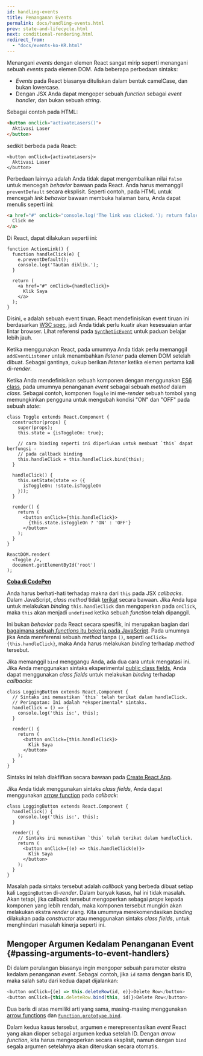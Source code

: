 ```yaml
---
id: handling-events
title: Penanganan Events
permalink: docs/handling-events.html
prev: state-and-lifecycle.html
next: conditional-rendering.html
redirect_from:
  - "docs/events-ko-KR.html"
---
```


Menangani *events* dengan elemen React sangat mirip seperti menangani sebuah *events* pada elemen DOM. Ada beberapa perbedaan sintaks:

* *Events* pada React biasanya dituliskan dalam bentuk camelCase, dan bukan lowercase.
* Dengan JSX Anda dapat mengoper sebuah *function* sebagai *event handler*, dan bukan sebuah *string*.

Sebagai contoh pada HTML:

```html
<button onclick="activateLasers()">
  Aktivasi Laser
</button>
```

sedikit berbeda pada React:

```js{1}
<button onClick={activateLasers}>
  Aktivasi Laser
</button>
```

Perbedaan lainnya adalah Anda tidak dapat mengembalikan nilai `false` untuk mencegah *behavior* bawaan pada React. Anda harus memanggil `preventDefault` secara eksplisit. Seperti contoh, pada HTML untuk mencegah *link behavior* bawaan membuka halaman baru, Anda dapat menulis seperti ini:

```html
<a href="#" onclick="console.log('The link was clicked.'); return false">
  Click me
</a>
```

Di React, dapat dilakukan seperti ini:

```js{2-5,8}
function ActionLink() {
  function handleClick(e) {
    e.preventDefault();
    console.log('Tautan diklik.');
  }

  return (
    <a href="#" onClick={handleClick}>
      Klik Saya
    </a>
  );
}
```

Disini, `e` adalah sebuah event tiruan. React mendefinisikan event tiruan ini berdasarkan [W3C spec](https://www.w3.org/TR/DOM-Level-3-Events/), jadi Anda tidak perlu kuatir akan kesesuaian antar lintar browser. Lihat referensi pada [`SyntheticEvent`](/docs/events.html) untuk paduan belajar lebih jauh.

Ketika menggunakan React, pada umumnya Anda tidak perlu memanggil `addEventListener` untuk menambahkan *listener* pada elemen DOM setelah dibuat. Sebagai gantinya, cukup berikan *listener* ketika elemen pertama kali di-*render*.

Ketika Anda mendefinisikan sebuah komponen dengan menggunakan [ES6 class](https://developer.mozilla.org/en/docs/Web/JavaScript/Reference/Classes), pada umumnya penanganan *event* sebagai sebuah *method* dalam *class*. Sebagai contoh, komponen `Toggle` ini me-*render* sebuah tombol yang memungkinkan pengguna untuk mengubah kondisi "ON" dan "OFF" pada sebuah *state*:

```js{6,7,10-14,18}
class Toggle extends React.Component {
  constructor(props) {
    super(props);
    this.state = {isToggleOn: true};

    // cara binding seperti ini diperlukan untuk membuat `this` dapat berfungsi -
    // pada callback binding
    this.handleClick = this.handleClick.bind(this);
  }

  handleClick() {
    this.setState(state => ({
      isToggleOn: !state.isToggleOn
    }));
  }

  render() {
    return (
      <button onClick={this.handleClick}>
        {this.state.isToggleOn ? 'ON' : 'OFF'}
      </button>
    );
  }
}

ReactDOM.render(
  <Toggle />,
  document.getElementById('root')
);
```

[**Coba di CodePen**](http://codepen.io/gaearon/pen/xEmzGg?editors=0010)

Anda harus berhati-hati terhadap makna dari `this` pada JSX *callbacks*. Dalam JavaScript, *class method* tidak [terikat](https://developer.mozilla.org/en/docs/Web/JavaScript/Reference/Global_objects/Function/bind) secara bawaan. Jika Anda lupa untuk melakukan *binding* `this.handleClick` dan mengoperkan pada `onClick`, maka `this` akan menjadi `undefined` ketika sebuah *function* telah dipanggil. 

Ini bukan *behavior* pada React secara spesifik, ini merupakan bagian dari [bagaimana sebuah *functions* itu bekerja pada JavaScript](https://www.smashingmagazine.com/2014/01/understanding-javascript-function-prototype-bind/). Pada umumnya jika Anda mereferensi sebuah *method* tanpa `()`, seperti `onClick={this.handleClick}`, maka Anda harus melakukan *binding* terhadap *method* tersebut.

Jika memanggil `bind` menggangu Anda, ada dua cara untuk mengatasi ini. Jika Anda menggunakan sintaks eksperimental [public class fields](https://babeljs.io/docs/plugins/transform-class-properties/), Anda dapat menggunakan *class fields* untuk melakukan *binding* terhadap *callbacks*:

```js{2-6}
class LoggingButton extends React.Component {
  // Sintaks ini memastikan `this` telah terikat dalam handleClick.
  // Peringatan: Ini adalah *eksperimental* sintaks.
  handleClick = () => {
    console.log('this is:', this);
  }

  render() {
    return (
      <button onClick={this.handleClick}>
        Klik Saya
      </button>
    );
  }
}
```

Sintaks ini telah diakfifkan secara bawaan pada [Create React App](https://github.com/facebookincubator/create-react-app).

Jika Anda tidak menggunakan sintaks *class fields*, Anda dapat menggunakan [arrow function](https://developer.mozilla.org/en/docs/Web/JavaScript/Reference/Functions/Arrow_functions) pada *callback*:

```js{7-9}
class LoggingButton extends React.Component {
  handleClick() {
    console.log('this is:', this);
  }

  render() {
    // Sintaks ini memastikan `this` telah terikat dalam handleClick.
    return (
      <button onClick={(e) => this.handleClick(e)}>
        Klik Saya
      </button>
    );
  }
}
```

Masalah pada sintaks tersebut adalah *callback* yang berbeda dibuat setiap kali `LoggingButton` di-*render*. Dalam banyak kasus, hal ini tidak masalah. Akan tetapi, jika callback tersebut mengoperkan sebagai *props* kepada komponen yang lebih rendah, maka komponen tersebut mungkin akan melakukan ekstra *render* ulang. Kita umumnya merekomendasikan *binding* dilakukan pada *constructor* atau menggunakan sintaks *class fields*, untuk menghindari masalah kinerja seperti ini.

## Mengoper Argumen Kedalam Penanganan Event {#passing-arguments-to-event-handlers}

Di dalam perulangan biasanya ingin mengoper sebuah parameter ekstra kedalam penanganan *event*. Sebagai contoh, jika `id` sama dengan baris ID, maka salah satu dari kedua dapat dijalankan:

```js
<button onClick={(e) => this.deleteRow(id, e)}>Delete Row</button>
<button onClick={this.deleteRow.bind(this, id)}>Delete Row</button>
```

Dua baris di atas memiliki arti yang sama, masing-masing menggunakan [arrow functions](https://developer.mozilla.org/en-US/docs/Web/JavaScript/Reference/Functions/Arrow_functions) dan [`Function.prototype.bind`](https://developer.mozilla.org/en-US/docs/Web/JavaScript/Reference/Global_objects/Function/bind).

Dalam kedua kasus tersebut, argumen `e` merepresentasikan *event* React yang akan dioper sebagai argumen kedua setelah ID. Dengan *arrow function*, kita harus mengeoperkan secara eksplisit, namun dengan `bind` segala argumen setelahnya akan diteruskan secara otomatis.
